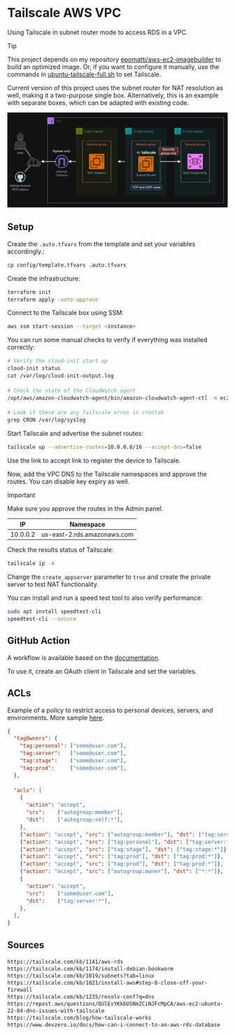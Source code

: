 # Tailscale AWS VPC

Using Tailscale in subnet router mode to access RDS in a VPC.

> [!TIP]
> This project depends on my repository [epomatti/aws-ec2-imagebuilder][1] to build an optimized image. Or, if you want to configure it manually, use the commands in [ubuntu-tailscale-full.sh](./modules/tailscale/userdata/ubuntu-tailscale-full.sh) to set Tailscale.

Current version of this project uses the subnet router for NAT resolution as well, making it a two-purpose single box. Alternatively, this is an example with separate boxes, which can be adapted with existing code.

<img src=".assets/tailscale.png" />

## Setup

Create the `.auto.tfvars` from the template and set your variables accordingly.:

```sh
cp config/template.tfvars .auto.tfvars
```

Create the infrastructure:

```sh
terraform init
terraform apply -auto-approve
```

Connect to the Tailscale box using SSM:

```sh
aws ssm start-session --target <instance>
```

You can run some manual checks to verify if everything was installed correctly:

```sh
# Verify the cloud-init start up
cloud-init status
cat /var/log/cloud-init-output.log

# Check the state of the CloudWatch agent
/opt/aws/amazon-cloudwatch-agent/bin/amazon-cloudwatch-agent-ctl -m ec2 -a status

# Look if there are any Tailscale erros in crontab
grep CRON /var/log/syslog
```

Start Tailscale and advertise the subnet routes:

```sh
tailscale up --advertise-routes=10.0.0.0/16 --accept-dns=false
```

Use the link to accept link to register the device to Tailscale. 

Now, add the VPC DNS to the Tailscale namespaces and approve the routes. You can disable key expiry as well.

> [!IMPORTANT]
> Make sure you approve the routes in the Admin panel.

| IP       | Namespace                   |
|----------|-----------------------------|
| 10.0.0.2 | us-east-2.rds.amazonaws.com |


Check the results status of Tailscale:

```sh
tailscale ip -4
```

Change the `create_appserver` parameter to `true` and create the private server to test NAT functionality.

You can install and run a speed test tool to also verify performance:

```sh
sudo apt install speedtest-cli
speedtest-cli --secure
```

## GitHub Action

A workflow is available based on the [documentation][3].

To use it, create an OAuth client in Tailscale and set the variables.

## ACLs

Example of a policy to restrict access to personal devices, servers, and environments. More sample [here][2].

```json
{
  "tagOwners": {
    "tag:personal": ["some@user.com"],
    "tag:server":   ["some@user.com"],
    "tag:stage":    ["some@user.com"],
    "tag:prod":     ["some@user.com"],
  },

  "acls": [
    {
      "action": "accept",
      "src":    ["autogroup:member"],
      "dst":    ["autogroup:self:*"],
    },
    {"action": "accept", "src": ["autogroup:member"], "dst": ["tag:server:*"]},
    {"action": "accept", "src": ["tag:personal"], "dst": ["tag:server:*"]},
    {"action": "accept", "src": ["tag:stage"], "dst": ["tag:stage:*"]},
    {"action": "accept", "src": ["tag:prod"], "dst": ["tag:prod:*"]},
    {"action": "accept", "src": ["tag:prod"], "dst": ["tag:prod:*"]},
    {"action": "accept", "src": ["autogroup:owner"], "dst": ["*:*"]},
    {
      "action": "accept",
      "src":    ["some@user.com"],
      "dst":    ["tag:server:*"],
    },
  ],
}
```

## Sources

```
https://tailscale.com/kb/1141/aws-rds
https://tailscale.com/kb/1174/install-debian-bookworm
https://tailscale.com/kb/1019/subnets?tab=linux
https://tailscale.com/kb/1021/install-aws#step-8-close-off-your-firewall
https://tailscale.com/kb/1235/resolv-conf?q=dns
https://repost.aws/questions/QUlEvYKkbUSNmZCiNJFcMpCA/aws-ec2-ubuntu-22-04-dns-issues-with-tailscale
https://tailscale.com/blog/how-tailscale-works
https://www.devzero.io/docs/how-can-i-connect-to-an-aws-rds-database
```

[1]: https://github.com/epomatti/aws-ec2-imagebuilder
[2]: https://tailscale.com/kb/1192/acl-samples
[3]: https://tailscale.com/kb/1276/tailscale-github-action

